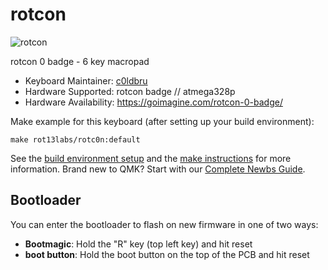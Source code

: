 # rotcon

![rotcon](https://i.imgur.com/InAAdPp.jpg)

rotcon 0 badge - 6 key macropad

* Keyboard Maintainer: [c0ldbru](https://github.com/c0ldbru)
* Hardware Supported: rotcon badge // atmega328p
* Hardware Availability: https://goimagine.com/rotcon-0-badge/

Make example for this keyboard (after setting up your build environment):

    make rot13labs/rotc0n:default

See the [build environment setup](https://docs.qmk.fm/#/getting_started_build_tools) and the [make instructions](https://docs.qmk.fm/#/getting_started_make_guide) for more information. Brand new to QMK? Start with our [Complete Newbs Guide](https://docs.qmk.fm/#/newbs).

## Bootloader

You can enter the bootloader to flash on new firmware in one of two ways:

* **Bootmagic**: Hold the "R" key (top left key) and hit reset
* **boot button**: Hold the boot button on the top of the PCB and hit reset
